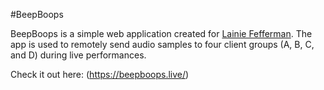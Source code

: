 #BeepBoops

BeepBoops is a simple web application created for [Lainie Fefferman](http://lainiefefferman.com/). The app is used to remotely send audio samples to four client groups (A, B, C, and D) during live performances.


Check it out here:
(https://beepboops.live/)